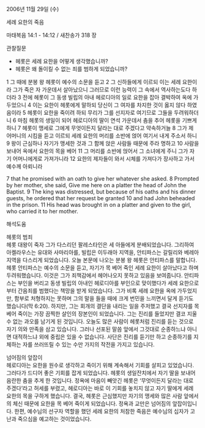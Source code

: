 2006년 11월 29일 (수)

세례 요한의 죽음



마태복음 14:1 - 14:12 / 새찬송가 318 장


관찰질문
- 헤롯은 세례 요한을 어떻게 생각했습니까?
- 헤롯은 왜 돌이킬 수 없는 죄를 범하게 되었습니까?

1 그 때에 분봉 왕 헤롯이 예수의 소문을 듣고 2 그 신하들에게 이르되 이는 세례 요한이라 그가 죽은 자 가운데서 살아났으니 그러므로 이런 능력이 그 속에서 역사하는도다 하더라 3 전에 헤롯이 그 동생 빌립의 아내 헤로디아의 일로 요한을 잡아 결박하여 옥에 가두었으니 4 이는 요한이 헤롯에게 말하되 당신이 그 여자를 차지한 것이 옳지 않다 하였음이라 5 헤롯이 요한을 죽이려 하되 무리가 그를 선지자로 여기므로 그들을 두려워하더니 6 마침 헤롯의 생일이 되어 헤로디아의 딸이 연석 가운데서 춤을 추어 헤롯을 기쁘게 하니 7 헤롯이 맹세로 그에게 무엇이든지 달라는 대로 주겠다고 약속하거늘 8 그가 제 어머니의 시킴을 듣고 이르되 세례 요한의 머리를 소반에 얹어 여기서 내게 주소서 하니 9 왕이 근심하나 자기가 맹세한 것과 그 함께 앉은 사람들 때문에 주라 명하고 10 사람을 보내어 옥에서 요한의 목을 베어 11 그 머리를 소반에 얹어서 그 소녀에게 주니 그가 자기 어머니에게로 가져가니라 12 요한의 제자들이 와서 시체를 가져다가 장사하고 가서 예수께 아뢰니라  

7  that he promised with an oath to give her whatever she asked. 8  Prompted by her mother, she said, Give me here on a platter the head of John the Baptist. 9  The king was distressed, but because of his oaths and his dinner guests, he ordered that her request be granted 10  and had John beheaded in the prison. 11  His head was brought in on a platter and given to the girl, who carried it to her mother.

해석도움





헤롯의 범죄  
헤롯 대왕이 죽자 그가 다스리던 팔레스타인은 세 아들에게 분배되었습니다. 그리하여 아켈라우스는 유대와 사마리아를, 빌립은 이두래아 지역을, 안티파스는 갈릴리와 베레아 지역을 다스리게 되었습니다. 오늘 본문에 나오는 분봉 왕 헤롯은 안티파스를 말합니다. 헤롯 안티파스는 예수의 소문을 듣고, 자기가 목 베어 죽인 세례 요한이 살아났다고 하며 두려워했습니다. 이것은 그가 죄책감에서 헤어나오지 못하고 있음을 보여줍니다. 안티파스는 부인을 버리고 동생 빌립의 아내인 헤로디아를 부인으로 맞이했다가 세례 요한으로부터 간음죄를 범했다는 책망을 받게 되었습니다. 그가 비록 세례 요한을 옥에 가두었지만, 함부로 처형하지는 못하며 그의 말을 들을 때에 크게 번민을 느끼면서 달게 듣기도 했습니다(막 6:20). 하지만, 그는 회개의 결단을 내리는 일을 주저했고 결국 선지자를 목 베어 죽이는 가장 끔찍한 살인의 장본인이 되었습니다. 그는 진리를 들었지만 결코 지울 수 없는 과오를 남기게 된 것입니다. 오늘도 많은 사람이 헤롯처럼 진리를 듣는 것으로 자기 의와 만족을 삼고 있습니다. 그러나 선포된 말씀 앞에서 그것대로 순종하느냐 아니면 대적하느냐 외에 중립은 있을 수 없습니다. 사단은 진리를 듣기만 하고 순종하기를 지체하는 자를 쓰러뜨릴 수 있는 수만 가지의 작전을 가지고 있습니다.    

넘어짐의 앞잡이  
헤로디아는 요한을 원수로 생각하고 죽이기 위해 계속해서 기회를 살피고 있었습니다. 그러다가 드디어 좋은 기회를 잡게 되었습니다. 헤롯의 생일잔치에서 자기 딸을 보내어 음란한 춤을 추게 한 것입니다. 정욕에 마음이 빼앗긴 헤롯은 ‘무엇이든지 달라는 대로 주겠다’라고 허세를 부렸고, 헤로디아는 바로 이 기회를 놓치지 않고 자기 딸에게 세례 요한의 목을 구하게 했습니다. 결국, 헤롯은 근심했지만 자기의 맹세와 많은 사람 앞에서의 체신 때문에 요한을 목 베어 죽이게 되었습니다. 정욕과 교만은 넘어짐의 앞잡이입니다. 한편, 예수님의 선구자 역할을 했던 세례 요한의 처참한 죽음은 예수님의 십자가 고난과 죽으심을 예고하는 것이었습니다.